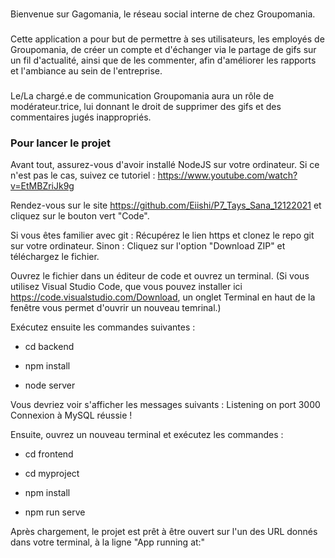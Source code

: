 ###

Bienvenue sur Gagomania, le réseau social interne de chez Groupomania.

###

Cette application a pour but de permettre à ses utilisateurs, les employés de Groupomania, de créer un compte et d'échanger via le partage de gifs sur un fil d'actualité, ainsi que de les commenter, afin d'améliorer les rapports et l'ambiance au sein de l'entreprise.

###

Le/La chargé.e de communication Groupomania aura un rôle de modérateur.trice, lui donnant le droit de supprimer des gifs et des commentaires jugés inappropriés.

### Pour lancer le projet ###

Avant tout, assurez-vous d'avoir installé NodeJS sur votre ordinateur.
Si ce n'est pas le cas, suivez ce tutoriel : https://www.youtube.com/watch?v=EtMBZriJk9g

Rendez-vous sur le site https://github.com/Eiishi/P7_Tays_Sana_12122021 et cliquez sur le bouton vert "Code".

Si vous êtes familier avec git :
    Récupérez le lien https et clonez le repo git sur votre ordinateur.
Sinon :
    Cliquez sur l'option "Download ZIP" et téléchargez le fichier.

Ouvrez le fichier dans un éditeur de code et ouvrez un terminal.
(Si vous utilisez Visual Studio Code, que vous pouvez installer ici https://code.visualstudio.com/Download, un onglet Terminal en haut de la fenêtre vous permet d'ouvrir un nouveau temrinal.)

Exécutez ensuite les commandes suivantes :

- cd backend

- npm install

- node server

Vous devriez voir s'afficher les messages suivants :
Listening on port 3000
Connexion à MySQL réussie !

Ensuite, ouvrez un nouveau terminal et exécutez les commandes :

- cd frontend

- cd myproject

- npm install

- npm run serve

Après chargement, le projet est prêt à être ouvert sur l'un des URL donnés dans votre terminal, à la ligne "App running at:"